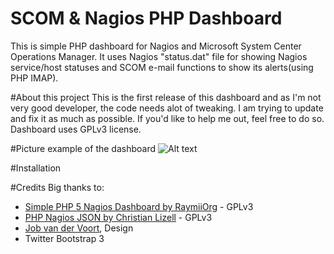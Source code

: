 # SCOM & Nagios PHP Dashboard
This is simple PHP dashboard for Nagios and Microsoft System Center Operations Manager. It uses Nagios "status.dat" file for showing Nagios service/host statuses and SCOM e-mail functions to show its alerts(using PHP IMAP).

#About this project
This is the first release of this dashboard and as I'm not very good developer, the code needs alot of tweaking. I am trying to update and fix it as much as possible. If you'd like to help me out, feel free to do so. Dashboard uses GPLv3 license.

#Picture example of the dashboard
![Alt text](http://i.imgur.com/BUJmphK.png "SCOM and Nagios Dashboard")

#Installation

#Credits
Big thanks to:
- [Simple PHP 5 Nagios Dashboard by RaymiiOrg] - GPLv3
- [PHP Nagios JSON by Christian Lizell] - GPLv3
- [Job van der Voort], Design
- Twitter Bootstrap 3

[Simple PHP 5 Nagios Dashboard by RaymiiOrg]:https://github.com/RaymiiOrg/simple-nagios-dashboard
[PHP Nagios JSON by Christian Lizell]:https://github.com/lizell/php-nagios-json
[Job van der Voort]:https://github.com/JobV
